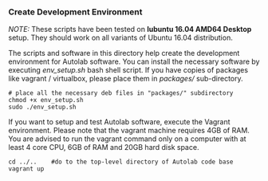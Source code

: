 ### Create Development Environment ###

*NOTE:* These scripts have been tested on **lubuntu 16.04 AMD64 Desktop** setup. They should work on all variants of Ubuntu 16.04 distribution.    

The scripts and software in this directory help create the development environment for Autolab software. You can install the necessary software by executing _env_setup.sh_ bash shell script. If you have copies of packages like vagrant / virtualbox, please place them in _packages/_ sub-directory. 

```shell
# place all the necessary deb files in "packages/" subdirectory
chmod +x env_setup.sh
sudo ./env_setup.sh
```

If you want to setup and test Autolab software, execute the Vagrant environment. Please note that the vagrant machine requires 4GB of RAM. You are advised to run the vagrant command only on a computer with at least 4 core CPU, 6GB of RAM and 20GB hard disk space.     
```shell
cd ../..    #do to the top-level directory of Autolab code base
vagrant up
```

